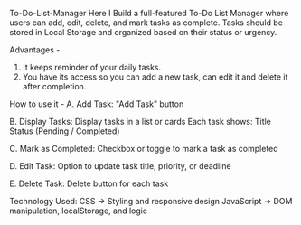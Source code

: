 To-Do-List-Manager
Here I Build a full-featured To-Do List Manager where users can add, edit, delete, and mark tasks as complete. 
Tasks should be stored in Local Storage and organized based on their status or urgency.



Advantages -
1. It keeps reminder of your daily tasks.
2. You have its access so you can add a new task, can edit it and delete it after completion.



How to use it -
A. Add Task:
"Add Task" button

B. Display Tasks:
Display tasks in a list or cards
Each task shows:
Title
Status (Pending / Completed)

C. Mark as Completed:
Checkbox or toggle to mark a task as completed

D. Edit Task:
Option to update task title, priority, or deadline

E. Delete Task:
Delete button for each task



Technology Used:
CSS → Styling and responsive design
JavaScript → DOM manipulation, localStorage, and logic
